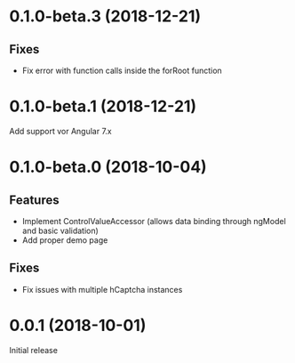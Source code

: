 # 0.1.0-beta.3 (2018-12-21)

## Fixes
- Fix error with function calls inside the forRoot function

# 0.1.0-beta.1 (2018-12-21)

Add support vor Angular 7.x

# 0.1.0-beta.0 (2018-10-04)

## Features
- Implement ControlValueAccessor (allows data binding through ngModel and basic validation)
- Add proper demo page

## Fixes
- Fix issues with multiple hCaptcha instances

# 0.0.1 (2018-10-01)
Initial release

